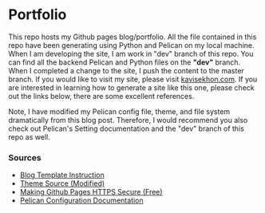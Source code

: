# Portfolio

This repo hosts my Github pages blog/portfolio. All the file contained in this repo have been generating using Python and Pelican on my local machine. When I am developing the site, I am work in "dev" branch of this repo. You can find all the backend Pelican and Python files  on the **"dev"** branch. When I completed a change to the site, I push the content to the master branch. If you would like to visit my site, please visit [kavisekhon.com](https://kavisekhon.com/). If you are interested in learning how to generate a site like this one,  please check out the links below, there are some excellent references.

Note, I have modified my Pelican config file, theme, and file system dramatically from this blog post. Therefore, I would recommend you also check out Pelican's Setting documentation and the "dev" branch of this repo as well.


### Sources

- [Blog Template Instruction](https://towardsdatascience.com/how-to-build-a-data-science-portfolio-5f566517c79c)
- [Theme Source (Modified)](https://github.com/PierrePaul/html5-dopetrope)
- [Making Github Pages HTTPS Secure (Free)]( https://dev.to/nickymarino/pointing-a-github-pages-repo-to-a-hover-domain-105e)
- [Pelican Configuration Documentation](http://docs.getpelican.com/en/stable/settings.html)
